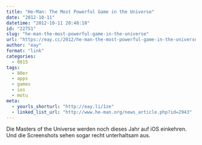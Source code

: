 ```yaml
---
title: "He-Man: The Most Powerful Game in the Universe"
date: "2012-10-11"
datetime: "2012-10-11 20:48:18"
id: "22751"
slug: "he-man-the-most-powerful-game-in-the-universe"
url: "https://eay.cc/2012/he-man-the-most-powerful-game-in-the-universe/"
author: "eay"
format: "link"
categories:
  - 0815
tags:
  - 80er
  - apps
  - games
  - ios
  - motu
meta:
  - yourls_shorturl: "http://eay.li/1ze"
  - linked_list_url: "http://www.he-man.org/news_article.php?id=2943"
---
```


Die Masters of the Universe werden noch dieses Jahr auf iOS einkehren. Und die Screenshots sehen sogar recht unterhaltsam aus.
